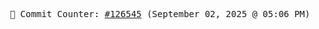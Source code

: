 <p align="center">
    <samp>
        📮 Commit Counter: <a href="https://github.com/Javascript-void0/Javascript-void0/commits/main">#126545</a> (September 02, 2025 @ 05:06 PM)
    </samp>
</p>
